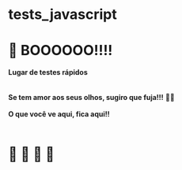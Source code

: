 # tests_javascript
# 👻 BOOOOOO!!!!
**Lugar de testes rápidos**</br></br></br>
**Se tem amor aos seus olhos, sugiro que fuja!!!** 🏃‍💨
</br></br>
**O que você ve aqui, fica aqui!!**
</br></br>
# 🤣 🤣 🤣 🤣
